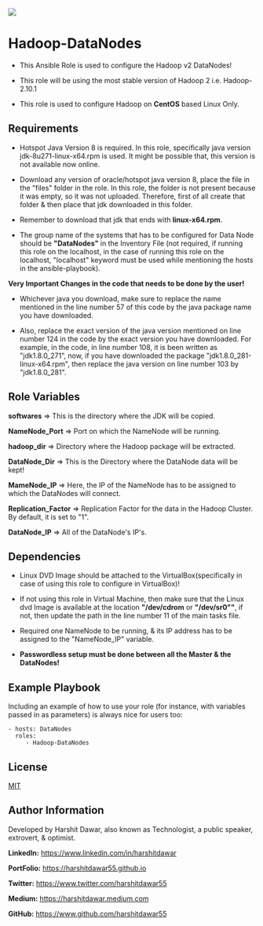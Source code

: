 <img src = "https://img.shields.io/badge/version-1.3.5-brightgreen" />

Hadoop-DataNodes
=========

* This Ansible Role is used to configure the Hadoop v2 DataNodes!

* This role will be using the most stable version of Hadoop 2 i.e. Hadoop-2.10.1

* This role is used to configure Hadoop on **CentOS** based Linux Only.

Requirements
------------

* Hotspot Java Version 8 is required. In this role, specifically java version jdk-8u271-linux-x64.rpm is used. It might be possible that, this version is not available now online.

* Download any version of oracle/hotspot java version 8, place the file in the "files" folder in the role. In this role, the folder is not present because it was empty, so it was not uploaded. Therefore, first of all create that folder & then place that jdk downloaded in this folder.

* Remember to download that jdk that ends with **linux-x64.rpm**.

* The group name of the systems that has to be configured for Data Node should be **"DataNodes"** in the Inventory File (not required, if running this role on the localhost, in the case of running this role on the localhost, "localhost" keyword must be used while mentioning the hosts in the ansible-playbook).

**Very Important Changes in the code that needs to be done by the user!**
* Whichever java you download, make sure to replace the name mentioned in the line number 57 of this code by the java package name you have downloaded.

* Also, replace the exact version of the java version mentioned on line number 124 in the code by the exact version you have downloaded. For example, in the code, in line number 108, it is been written as "jdk1.8.0_271", now, if you have downloaded the package "jdk1.8.0_281-linux-x64.rpm", then replace the java version on line number 103 by "jdk1.8.0_281".

Role Variables
--------------
**softwares** => This is the directory where the JDK will be copied.
<br />

**NameNode_Port** => Port on which the NameNode will be running.
<br />

**hadoop_dir** => Directory where the Hadoop package will be extracted.
<br />

**DataNode_Dir** => This is the Directory where the DataNode data will be kept!
<br />

**MameNode_IP** => Here, the IP of the NameNode has to be assigned to which the DataNodes will connect.

**Replication_Factor** => Replication Factor for the data in the Hadoop Cluster. By default, it is set to "1".

**DataNode_IP** => All of the DataNode's IP's.

Dependencies
------------

* Linux DVD Image should be attached to the VirtualBox(specifically in case of using this role to configure in VirtualBox)!

* If not using this role in Virtual Machine, then make sure that the Linux dvd Image is available at the location **"/dev/cdrom** or **"/dev/sr0""**, if not, then update the path in the line number 11 of the main tasks file.

* Required one NameNode to be running, & its IP address has to be assigned to the "NameNode_IP" variable.

* **Passwordless setup must be done between all the Master & the DataNodes!** 

Example Playbook
----------------

Including an example of how to use your role (for instance, with variables passed in as parameters) is always nice for users too:

    - hosts: DataNodes
      roles:
         - Hadoop-DataNodes

License
-------

[MIT](https://github.com/HarshitDawar55/Hadoop-v2-DataNodes/blob/main/LICENSE)

Author Information
------------------

Developed by Harshit Dawar, also known as Technologist, a public speaker, extrovert, & optimist.

**LinkedIn:** https://www.linkedin.com/in/harshitdawar

**PortFolio:** https://harshitdawar55.github.io

**Twitter:** https://www.twitter.com/harshitdawar55

**Medium:** https://harshitdawar.medium.com

**GitHub:** https://www.github.com/harshitdawar55
